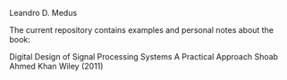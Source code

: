 Leandro D. Medus

The current repository contains examples and personal notes about the book:

Digital Design of Signal Processing Systems
A Practical Approach
Shoab Ahmed Khan
Wiley (2011)
